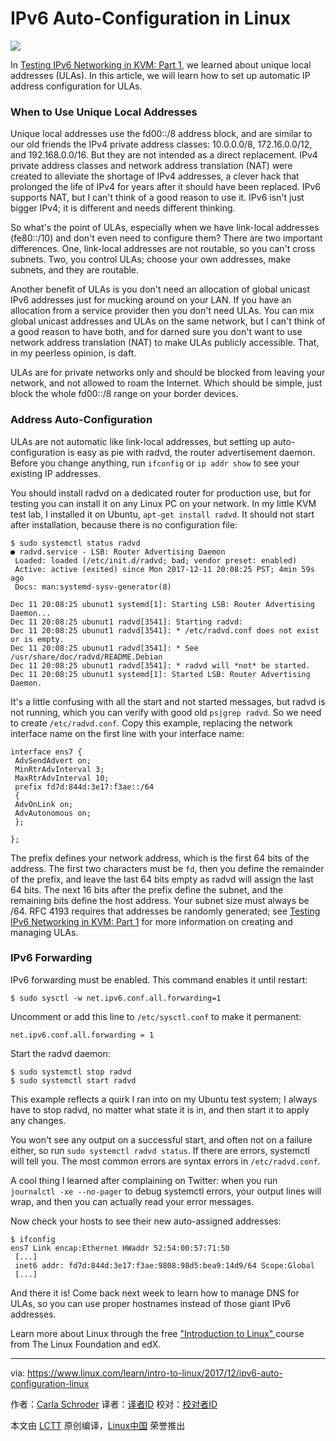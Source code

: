 IPv6 Auto-Configuration in Linux
======

![](https://www.linux.com/sites/lcom/files/styles/rendered_file/public/banner_5.png?itok=3kN83IjL)

In [Testing IPv6 Networking in KVM: Part 1][1], we learned about unique local addresses (ULAs). In this article, we will learn how to set up automatic IP address configuration for ULAs.

### When to Use Unique Local Addresses

Unique local addresses use the fd00::/8 address block, and are similar to our old friends the IPv4 private address classes: 10.0.0.0/8, 172.16.0.0/12, and 192.168.0.0/16. But they are not intended as a direct replacement. IPv4 private address classes and network address translation (NAT) were created to alleviate the shortage of IPv4 addresses, a clever hack that prolonged the life of IPv4 for years after it should have been replaced. IPv6 supports NAT, but I can't think of a good reason to use it. IPv6 isn't just bigger IPv4; it is different and needs different thinking.

So what's the point of ULAs, especially when we have link-local addresses (fe80::/10) and don't even need to configure them? There are two important differences. One, link-local addresses are not routable, so you can't cross subnets. Two, you control ULAs; choose your own addresses, make subnets, and they are routable.

Another benefit of ULAs is you don't need an allocation of global unicast IPv6 addresses just for mucking around on your LAN. If you have an allocation from a service provider then you don't need ULAs. You can mix global unicast addresses and ULAs on the same network, but I can't think of a good reason to have both, and for darned sure you don't want to use network address translation (NAT) to make ULAs publicly accessible. That, in my peerless opinion, is daft.

ULAs are for private networks only and should be blocked from leaving your network, and not allowed to roam the Internet. Which should be simple, just block the whole fd00::/8 range on your border devices.

### Address Auto-Configuration

ULAs are not automatic like link-local addresses, but setting up auto-configuration is easy as pie with radvd, the router advertisement daemon. Before you change anything, run `ifconfig` or `ip addr show` to see your existing IP addresses.

You should install radvd on a dedicated router for production use, but for testing you can install it on any Linux PC on your network. In my little KVM test lab, I installed it on Ubuntu, `apt-get install radvd`. It should not start after installation, because there is no configuration file:
```
$ sudo systemctl status radvd
● radvd.service - LSB: Router Advertising Daemon
 Loaded: loaded (/etc/init.d/radvd; bad; vendor preset: enabled)
 Active: active (exited) since Mon 2017-12-11 20:08:25 PST; 4min 59s ago
 Docs: man:systemd-sysv-generator(8)

Dec 11 20:08:25 ubunut1 systemd[1]: Starting LSB: Router Advertising Daemon...
Dec 11 20:08:25 ubunut1 radvd[3541]: Starting radvd:
Dec 11 20:08:25 ubunut1 radvd[3541]: * /etc/radvd.conf does not exist or is empty.
Dec 11 20:08:25 ubunut1 radvd[3541]: * See /usr/share/doc/radvd/README.Debian
Dec 11 20:08:25 ubunut1 radvd[3541]: * radvd will *not* be started.
Dec 11 20:08:25 ubunut1 systemd[1]: Started LSB: Router Advertising Daemon.

```

It's a little confusing with all the start and not started messages, but radvd is not running, which you can verify with good old `ps|grep radvd`. So we need to create `/etc/radvd.conf`. Copy this example, replacing the network interface name on the first line with your interface name:
```
interface ens7 {
 AdvSendAdvert on;
 MinRtrAdvInterval 3;
 MaxRtrAdvInterval 10;
 prefix fd7d:844d:3e17:f3ae::/64
 {
 AdvOnLink on;
 AdvAutonomous on;
 };

};

```

The prefix defines your network address, which is the first 64 bits of the address. The first two characters must be `fd`, then you define the remainder of the prefix, and leave the last 64 bits empty as radvd will assign the last 64 bits. The next 16 bits after the prefix define the subnet, and the remaining bits define the host address. Your subnet size must always be /64. RFC 4193 requires that addresses be randomly generated; see [Testing IPv6 Networking in KVM: Part 1][1] for more information on creating and managing ULAs.

### IPv6 Forwarding

IPv6 forwarding must be enabled. This command enables it until restart:
```
$ sudo sysctl -w net.ipv6.conf.all.forwarding=1

```

Uncomment or add this line to `/etc/sysctl.conf` to make it permanent:
```
net.ipv6.conf.all.forwarding = 1
```

Start the radvd daemon:
```
$ sudo systemctl stop radvd
$ sudo systemctl start radvd

```

This example reflects a quirk I ran into on my Ubuntu test system; I always have to stop radvd, no matter what state it is in, and then start it to apply any changes.

You won't see any output on a successful start, and often not on a failure either, so run `sudo systemctl radvd status`. If there are errors, systemctl will tell you. The most common errors are syntax errors in `/etc/radvd.conf`.

A cool thing I learned after complaining on Twitter: when you run ` journalctl -xe --no-pager` to debug systemctl errors, your output lines will wrap, and then you can actually read your error messages.

Now check your hosts to see their new auto-assigned addresses:
```
$ ifconfig
ens7 Link encap:Ethernet HWaddr 52:54:00:57:71:50
 [...]
 inet6 addr: fd7d:844d:3e17:f3ae:9808:98d5:bea9:14d9/64 Scope:Global
 [...]

```

And there it is! Come back next week to learn how to manage DNS for ULAs, so you can use proper hostnames instead of those giant IPv6 addresses.

Learn more about Linux through the free ["Introduction to Linux" ][2]course from The Linux Foundation and edX.

--------------------------------------------------------------------------------

via: https://www.linux.com/learn/intro-to-linux/2017/12/ipv6-auto-configuration-linux

作者：[Carla Schroder][a]
译者：[译者ID](https://github.com/译者ID)
校对：[校对者ID](https://github.com/校对者ID)

本文由 [LCTT](https://github.com/LCTT/TranslateProject) 原创编译，[Linux中国](https://linux.cn/) 荣誉推出

[a]:https://www.linux.com/users/cschroder
[1]:https://www.linux.com/learn/intro-to-linux/2017/11/testing-ipv6-networking-kvm-part-1
[2]:https://training.linuxfoundation.org/linux-courses/system-administration-training/introduction-to-linux
